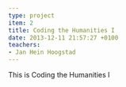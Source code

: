 ```yaml
---
type: project
item: 2
title: Coding the Humanities I
date: 2013-12-11 21:57:27 +0100
teachers: 
- Jan Hein Hoogstad
---
```

This is Coding the Humanities I